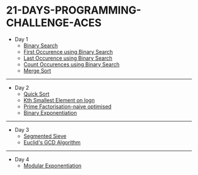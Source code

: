 # 21-DAYS-PROGRAMMING-CHALLENGE-ACES
* Day 1
  * [Binary Search](https://github.com/avishkarhande/21-DAYS-PROGRAMMING-CHALLENGE-ACES/blob/main/DAY%201/binarysearch.cpp)
  * [First Occurence using Binary Search](https://github.com/avishkarhande/21-DAYS-PROGRAMMING-CHALLENGE-ACES/blob/main/DAY%201/firstoccurence-binarysearch.cpp)
  * [Last Occurence using Binary Search](https://github.com/avishkarhande/21-DAYS-PROGRAMMING-CHALLENGE-ACES/blob/main/DAY%201/lastoccurence-binarysearch.cpp)
  * [Count Occurences using Binary Search](https://github.com/avishkarhande/21-DAYS-PROGRAMMING-CHALLENGE-ACES/blob/main/DAY%201/count-binarysearch.cpp)
  * [Merge Sort](https://github.com/avishkarhande/21-DAYS-PROGRAMMING-CHALLENGE-ACES/blob/main/DAY%201/mergesort.cpp)
---
* Day 2
  * [Quick Sort](https://github.com/avishkarhande/21-DAYS-PROGRAMMING-CHALLENGE-ACES/blob/main/DAY%202/quicksort.cpp)
  * [Kth Smallest Element on logn](https://github.com/avishkarhande/21-DAYS-PROGRAMMING-CHALLENGE-ACES/blob/main/DAY%202/kth-smallest.cpp)
  * [Prime Factorisation-naive optimised](https://github.com/avishkarhande/21-DAYS-PROGRAMMING-CHALLENGE-ACES/blob/main/DAY%202/prime-factorisation-naive.cpp)
  * [Binary Exponentiation](https://github.com/avishkarhande/21-DAYS-PROGRAMMING-CHALLENGE-ACES/blob/main/DAY%202/binary-exponentiation.cpp)
---
* Day 3
  * [Segmented Sieve](https://github.com/avishkarhande/21-DAYS-PROGRAMMING-CHALLENGE-ACES/blob/main/DAY%203/segmented-sieve.cpp.txt)
  * [Euclid's GCD Algorithm](https://github.com/avishkarhande/21-DAYS-PROGRAMMING-CHALLENGE-ACES/blob/main/DAY%203/euclid-gcd-algorithm.cpp)
---
* Day 4
  * [Modular Exponentiation](https://github.com/avishkarhande/21-DAYS-PROGRAMMING-CHALLENGE-ACES/blob/main/DAY%204/modular_exponentiation.cpp)
